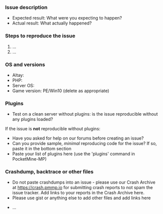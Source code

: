 ### Issue description
<!---
THIS ISSUE TRACKER IS FOR BUG REPORTING, NOT FOR HELP & SUPPORT. If you need help, use the links below.
- http://pmmp.readthedocs.io/en/rtfd/ - Documentation
- https://forums.pmmp.io - PMMP Forums

PLEASE DO NOT REPORT ATTACK VECTORS ON THIS ISSUE TRACKER.
Send an email to team@pmmp.io if you have a vulnerability to report.

Any issues requesting updates to new versions of MCPE will be treated as spam.

Missing gameplay features are to be expected.
Please do not create issues for missing/un-implemented gameplay features - they will be closed.
-->

<!--- Write a short description about the issue -->

<!--- If you are reporting a regression or unexpected behaviour, please include the below information: -->
- Expected result: What were you expecting to happen?
- Actual result: What actually happened?

### Steps to reproduce the issue
<!--- help us find the problem by adding steps to reproduce the issue -->
1. ...
2. ...

### OS and versions
<!--- use the 'version' command in PocketMine-MP

NOTE: LATEST is not a valid version. PocketMine-MP version should include Jenkins build number and/or git commit hash.

NO support whatsoever will be provided for third-party modified variants of PocketMine-MP. Issues relating to third-party modifications will be closed as spam.

Note that 32-bit platforms are no longer supported by PocketMine-MP and issues concerning 32-bit platforms will be closed.
-->
* Altay: <!-- LATEST IS NOT A VALID VERSION -->
* PHP:
* Server OS:
* Game version: PE/Win10 (delete as appropriate)

### Plugins
- Test on a clean server without plugins: is the issue reproducible without any plugins loaded?

If the issue is **not** reproducible without plugins:
- Have you asked for help on our forums before creating an issue?
- Can you provide sample, *minimal* reproducing code for the issue? If so, paste it in the bottom section
- Paste your list of plugins here (use the 'plugins' command in PocketMine-MP)

### Crashdump, backtrace or other files
- Do not paste crashdumps into an issue - please use our Crash Archive at https://crash.pmmp.io for submitting crash reports to not spam the issue tracker. Add links to your reports in the Crash Archive here.
- Please use gist or anything else to add other files and add links here

* ...
